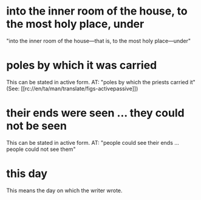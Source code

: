 # into the inner room of the house, to the most holy place, under

"into the inner room of the house—that is, to the most holy place—under"

# poles by which it was carried

This can be stated in active form. AT: "poles by which the priests carried it" (See: [[rc://en/ta/man/translate/figs-activepassive]])

# their ends were seen ... they could not be seen

This can be stated in active form. AT: "people could see their ends ... people could not see them"

# this day

This means the day on which the writer wrote.